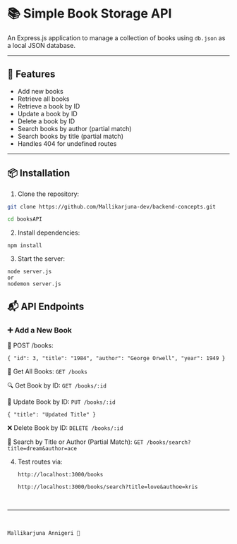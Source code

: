# 📚 Simple Book Storage API

An Express.js application to manage a collection of books using `db.json` as a local JSON database.

---

## 🚀 Features

- Add new books
- Retrieve all books
- Retrieve a book by ID
- Update a book by ID
- Delete a book by ID
- Search books by author (partial match)
- Search books by title (partial match)
- Handles 404 for undefined routes

---

## 📦 Installation

1. Clone the repository:

```bash
git clone https://github.com/Mallikarjuna-dev/backend-concepts.git

cd booksAPI
```

2. Install dependencies:

```
npm install
```

3. Start the server:

```
node server.js
or
nodemon server.js
```

## 📬 API Endpoints

### ➕ Add a New Book

📃 POST /books:

`{
  "id": 3,
  "title": "1984",
  "author": "George Orwell",
  "year": 1949
}`

📃 Get All Books:
`GET /books`

🔍 Get Book by ID:
`GET /books/:id`

🔧 Update Book by ID:
`PUT /books/:id`

`{
  "title": "Updated Title"
}`

❌ Delete Book by ID:
`DELETE /books/:id`

🔎 Search by Title or Author (Partial Match):
`GET /books/search?title=dream&author=ace`

4. Test routes via:

   `http://localhost:3000/books`

   `http://localhost:3000/books/search?title=love&authoe=kris`

<br/>
<hr/>
<br/>

`Mallikarjuna Annigeri 💙`
